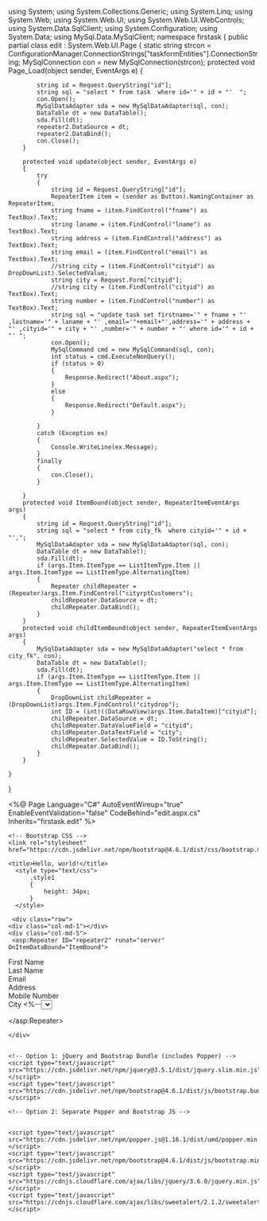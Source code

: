 using System;
using System.Collections.Generic;
using System.Linq;
using System.Web;
using System.Web.UI;
using System.Web.UI.WebControls;
using System.Data.SqlClient;
using System.Configuration;
using System.Data;
using MySql.Data.MySqlClient;
namespace firstask
{
    public partial class edit : System.Web.UI.Page
    {
        static string strcon = ConfigurationManager.ConnectionStrings["taskformEntities"].ConnectionString;
        MySqlConnection con = new MySqlConnection(strcon);
        protected void Page_Load(object sender, EventArgs e)
        {
           
            string id = Request.QueryString["id"];
            string sql = "select * from task  where id='" + id + "'  ";
            con.Open();
            MySqlDataAdapter sda = new MySqlDataAdapter(sql, con);
            DataTable dt = new DataTable();
            sda.Fill(dt);
            repeater2.DataSource = dt;
            repeater2.DataBind();
            con.Close();
        }
       
        protected void update(object sender, EventArgs e)
        {
            try
            {
                string id = Request.QueryString["id"];
                RepeaterItem item = (sender as Button).NamingContainer as RepeaterItem;
                string fname = (item.FindControl("fname") as TextBox).Text;
                string laname = (item.FindControl("lname") as TextBox).Text;
                string address = (item.FindControl("address") as TextBox).Text;
                string email = (item.FindControl("email") as TextBox).Text;
                //string city = (item.FindControl("cityid") as DropDownList).SelectedValue;
                string city = Request.Form["cityid"];
                //string city = (item.FindControl("cityid") as TextBox).Text;
                string number = (item.FindControl("number") as TextBox).Text;
                string sql = "update task set firstname='" + fname + "' ,lastname='" + laname + "' ,email='"+email+"',address='" + address + "' ,cityid='" + city + "' ,number='" + number + "' where id='" + id + "' ";
                con.Open();
                MySqlCommand cmd = new MySqlCommand(sql, con);
                int status = cmd.ExecuteNonQuery();
                if (status > 0)
                {
                    Response.Redirect("About.aspx");
                }
                else
                {
                    Response.Redirect("Default.aspx");
                }

            }
            catch (Exception ex)
            {
                Console.WriteLine(ex.Message);
            }
            finally
            {
                con.Close();
            }

        }
        protected void ItemBound(object sender, RepeaterItemEventArgs args)
        {
            string id = Request.QueryString["id"];
            string sql = "select * from city_fk  where cityid='" + id + "',";
            MySqlDataAdapter sda = new MySqlDataAdapter(sql, con);
            DataTable dt = new DataTable();
            sda.Fill(dt);
            if (args.Item.ItemType == ListItemType.Item || args.Item.ItemType == ListItemType.AlternatingItem)
            {
                Repeater childRepeater = (Repeater)args.Item.FindControl("cityrptCustomers");
                childRepeater.DataSource = dt;
                childRepeater.DataBind();
            }
        }
        protected void childItemBound(object sender, RepeaterItemEventArgs args)
        {
            MySqlDataAdapter sda = new MySqlDataAdapter("select * from city_fk", con);
            DataTable dt = new DataTable();
            sda.Fill(dt);
            if (args.Item.ItemType == ListItemType.Item || args.Item.ItemType == ListItemType.AlternatingItem)
            {
                DropDownList childRepeater = (DropDownList)args.Item.FindControl("citydrop");
                int ID = (int)((DataRowView)args.Item.DataItem)["cityid"];
                childRepeater.DataSource = dt;
                childRepeater.DataValueField = "cityid";
                childRepeater.DataTextField = "city";
                childRepeater.SelectedValue = ID.ToString();
                childRepeater.DataBind();
            }
        }

    }
}

<%@ Page Language="C#" AutoEventWireup="true" EnableEventValidation="false"  CodeBehind="edit.aspx.cs" Inherits="firstask.edit" %>
<!doctype html>
<html lang="en">
  <head>
  

    <!-- Bootstrap CSS -->
    <link rel="stylesheet" href="https://cdn.jsdelivr.net/npm/bootstrap@4.6.1/dist/css/bootstrap.min.css"/>

    <title>Hello, world!</title>
      <style type="text/css">
          .style1
          {
              height: 34px;
          }
      </style>
  </head>
  <body>
    <div class="Container">

     <div class="row">
    <div class="col-md-1"></div>
    <div class="col-md-5">
     <asp:Repeater ID="repeater2" runat="server" OnItemDataBound="ItemBound">
<ItemTemplate>
<div class="Container">
<form id="Form1" runat="server">
<div class="form-group ">
      <label for="inputEmail4">First Name</label>
      <asp:TextBox ID="fname" CssClass="form-control"  Text='<%#Eval("firstname") %>'  runat="server"></asp:TextBox>
</div>
<div class="form-group">
      <label for="inputEmail4">Last Name</label>
        <asp:TextBox ID="lname" CssClass="form-control" Text='<%#Eval("lastname") %>' runat="server"></asp:TextBox>
</div>
 <div class="form-group">
    <label for="inputAddress">Email</label>
   <asp:TextBox ID="email" CssClass="form-control mt-2 mb-3"  Text='<%#Eval("email") %>' runat="server"></asp:TextBox>
  </div>
 <div class="form-group">
    <label for="inputAddress">Address</label>
   <asp:TextBox ID="address" CssClass="form-control mt-2 mb-3"  Text='<%#Eval("address") %>' runat="server"></asp:TextBox>
  </div>
 <div class="form-group">
      <label for="inputZip">Mobile Number</label>
      <asp:TextBox ID="number" CssClass="form-control mb-3" Text='<%#Eval("number") %>' runat="server"></asp:TextBox>
    </div>
 <div class="form-group col-md-6 mt-2 mb-3">
      <label for="inputCity">City</label>
       <%--<select name="cityid">--%>
      <asp:Repeater id="cityrptCustomers" runat="server" OnItemDataBound="childItemBound">
        <ItemTemplate>
        <asp:DropDownList ID="citydrop"  runat="server" AutoPostBack="True">
            
        </asp:DropDownList>
           
           </ItemTemplate>
     </asp:Repeater>
     <%--</select>--%>

          </div>
 <asp:Button ID="Button1" CssClass="btn btn-primary" OnClick="update" runat="server" Text="Update" />
<button class="btn btn-success"><a href="About.aspx">GO to Home</a></button>
</form>
</div>
</ItemTemplate>

</asp:Repeater>
    </div>
    </div>

    </div>
   

    <!-- Option 1: jQuery and Bootstrap Bundle (includes Popper) -->
    <script type="text/javascript" src="https://cdn.jsdelivr.net/npm/jquery@3.5.1/dist/jquery.slim.min.js"></script>
    <script type="text/javascript" src="https://cdn.jsdelivr.net/npm/bootstrap@4.6.1/dist/js/bootstrap.bundle.min.js"></script>

    <!-- Option 2: Separate Popper and Bootstrap JS -->
    
    
    <script type="text/javascript"  src="https://cdn.jsdelivr.net/npm/popper.js@1.16.1/dist/umd/popper.min.js"></script>
    <script type="text/javascript"  src="https://cdn.jsdelivr.net/npm/bootstrap@4.6.1/dist/js/bootstrap.min.js"></script>
    <script type="text/javascript"  src="https://cdnjs.cloudflare.com/ajax/libs/jquery/3.6.0/jquery.min.js"></script>
    <script type="text/javascript" src="https://cdnjs.cloudflare.com/ajax/libs/sweetalert/2.1.2/sweetalert.min.js"></script>
   
  </body>
  
</html>


          


